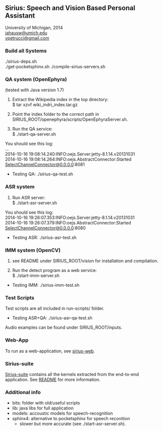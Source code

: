 ## Sirius: Speech and Vision Based Personal Assistant

University of Michigan, 2014  
jahausw@umich.edu  
vpetrucci@gmail.com  

### Build all Systems

./sirius-deps.sh  
./get-pocketsphinx.sh
./compile-sirius-servers.sh

### QA system (OpenEphyra)

(tested with Java version 1.7)

1) Extract the Wikipedia index in the top directory:  
$ tar xzvf wiki_indri_index.tar.gz

2) Point the index folder to the correct path in SIRIUS_ROOT/openephyra/scripts/OpenEphyraServer.sh.

3) Run the QA service:  
$ ./start-qa-server.sh

You should see this log:  
...  
2014-10-16 19:08:14.240:INFO:oejs.Server:jetty-8.1.14.v20131031  
2014-10-16 19:08:14.264:INFO:oejs.AbstractConnector:Started SelectChannelConnector@0.0.0.0:8081  

- Testing QA: ./sirius-qa-test.sh

### ASR system

1) Run ASR server:  
$ ./start-asr-server.sh

You should see this log:  
2014-10-16 19:26:07.353:INFO:oejs.Server:jetty-8.1.14.v20131031  
2014-10-16 19:26:07.379:INFO:oejs.AbstractConnector:Started SelectChannelConnector@0.0.0.0:8080

- Testing ASR: ./sirius-asr-test.sh

### IMM system (OpenCV)

1) see README under SIRIUS_ROOT/vision for installation and compilation.  

2) Run the detect program as a web service:  
$ ./start-imm-server.sh

- Testing IMM: ./sirius-imm-test.sh

### Test Scripts

Test scripts are all included in run-scripts/ folder.

- Testing ASR+QA: ./sirius-asr-qa-test.sh

Audio examples can be found under SIRIUS_ROOT/inputs.

### Web-App

To run as a web-application, see [sirius-web](sirius-web).

### Sirius-suite

[Sirius-suite](sirius-suite) contains all the kernels extracted from the
end-to-end application. See [README](sirius-suite/README.md) for more information.

### Additional info

- bits: folder with old/useful scripts
- lib: java libs for full application
- models: accoustic models for speech-recognition
- sphinx4: alternative to pocketsphinx for speech reconition
    - slower but more accurate (see ./start-asr-server.sh).
